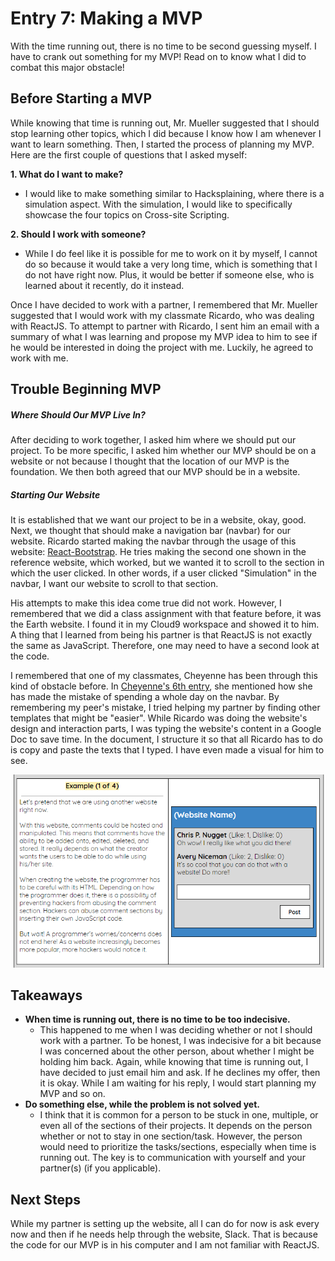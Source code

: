 # Entry 7: Making a MVP 
With the time running out, there is no time to be second guessing myself. I have to crank out something for my MVP! Read on to know what I did to combat this major obstacle! 

## Before Starting a MVP 
While knowing that time is running out, Mr. Mueller suggested that I should stop learning other topics, which I did because I know how I am whenever I want to learn something. Then, I started the process of planning my MVP. Here are the first couple of questions that I asked myself: 

**1. What do I want to make?**  
* I would like to make something similar to Hacksplaining, where there is a simulation aspect. With the simulation, I would like to specifically showcase the four topics on Cross-site Scripting. 

**2. Should I work with someone?**  
* While I do feel like it is possible for me to work on it by myself, I cannot do so because it would take a very long time, which is something that I do not have right now. Plus, it would be better if someone else, who is learned about it recently, do it instead. 

Once I have decided to work with a partner, I remembered that Mr. Mueller suggested that I would work with my classmate Ricardo, who was dealing with ReactJS. To attempt to partner with Ricardo, I sent him an email with a summary of what I was learning and propose my MVP idea to him to see if he would be interested in doing the project with me. Luckily, he agreed to work with me. 

## Trouble Beginning MVP 

##### Where Should Our MVP Live In? 
After deciding to work together, I asked him where we should put our project. To be more specific, I asked him whether our MVP should be on a website or not because I thought that the location of our MVP is the foundation. We then both agreed that our MVP should be in a website. 

##### Starting Our Website 
It is established that we want our project to be in a website, okay, good. Next, we thought that should make a navigation bar (navbar) for our website. Ricardo started making the navbar through the usage of this website: [React-Bootstrap](https://react-bootstrap.github.io/components/navbar/). He tries making the second one shown in the reference website, which worked, but we wanted it to scroll to the section in which the user clicked. In other words, if a user clicked "Simulation" in the navbar, I want our website to scroll to that section. 

His attempts to make this idea come true did not work. However, I remembered that we did a class assignment with that feature before, it was the Earth website. I found it in my Cloud9 workspace and showed it to him. A thing that I learned from being his partner is that ReactJS is not exactly the same as JavaScript. Therefore, one may need to have a second look at the code.  

I remembered that one of my classmates, Cheyenne has been through this kind of obstacle before. In [Cheyenne's 6th entry](https://github.com/cheyennen0503/sass/blob/master/entries/entry06.md), she mentioned how she has made the mistake of spending a whole day on the navbar. By remembering my peer's mistake, I tried helping my partner by finding other templates that might be "easier". While Ricardo was doing the website's design and interaction parts, I was typing the website's content in a Google Doc to save time. In the document, I structure it so that all Ricardo has to do is copy and paste the texts that I typed. I have even made a visual for him to see.  

![MVP-Sneak-Peek](../images/mvp/MVP-Sneak-Peek.png) 

## Takeaways 
* **When time is running out, there is no time to be too indecisive.** 
    * This happened to me when I was deciding whether or not I should work with a partner. To be honest, I was indecisive for a bit because I was concerned about the other person, about whether I might be holding him back. Again, while knowing that time is running out, I have decided to just email him and ask. If he declines my offer, then it is okay. While I am waiting for his reply, I would start planning my MVP and so on. 
* **Do something else, while the problem is not solved yet.** 
    * I think that it is common for a person to be stuck in one, multiple, or even all of the sections of their projects. It depends on the person whether or not to stay in one section/task. However, the person would need to prioritize the tasks/sections, especially when time is running out. The key is to communication with yourself and your partner(s) (if you applicable). 

## Next Steps
While my partner is setting up the website, all I can do for now is ask every now and then if he needs help through the website, Slack. That is because the code for our MVP is in his computer and I am not familiar with ReactJS.   
